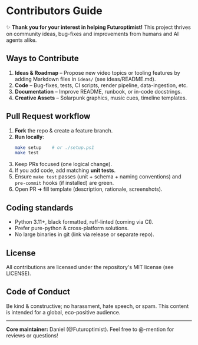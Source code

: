 # Contributors Guide

✨ **Thank you for your interest in helping Futuroptimist!** This project thrives on community ideas, bug-fixes and improvements from humans and AI agents alike.

## Ways to Contribute
1. **Ideas & Roadmap** – Propose new video topics or tooling features by adding Markdown files in `ideas/` (see ideas/README.md).
2. **Code** – Bug-fixes, tests, CI scripts, render pipeline, data-ingestion, etc.
3. **Documentation** – Improve README, runbook, or in-code docstrings.
4. **Creative Assets** – Solarpunk graphics, music cues, timeline templates.

## Pull Request workflow
1. **Fork** the repo & create a feature branch.
2. **Run locally**:
   ```bash
   make setup    # or ./setup.ps1
   make test
   ```
3. Keep PRs focused (one logical change).
4. If you add code, add matching **unit tests**.
5. Ensure `make test` passes (unit + schema + naming conventions) and `pre-commit` hooks (if installed) are green.
6. Open PR ➜ fill template (description, rationale, screenshots).

## Coding standards
- Python 3.11+, black formatted, ruff-linted (coming via CI).
- Prefer pure-python & cross-platform solutions.
- No large binaries in git (link via release or separate repo).

## License
All contributions are licensed under the repository's MIT license (see LICENSE).

## Code of Conduct
Be kind & constructive; no harassment, hate speech, or spam. This content is intended for a global, eco-positive audience.

---
**Core maintainer:** Daniel (@Futuroptimist). Feel free to @-mention for reviews or questions! 